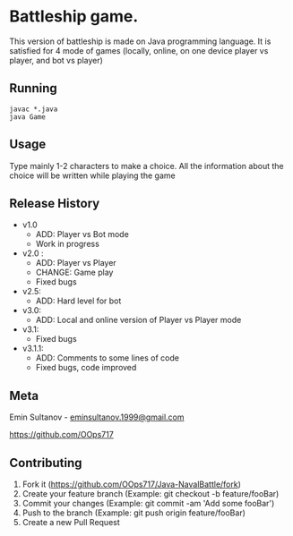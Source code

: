 # Battleship game.
This version of battleship is made on Java programming language. It is satisfied for 4 mode of games (locally, online, on one device player vs player, and bot vs player)

## Running
 ```
 javac *.java
 java Game

```


## Usage
Type mainly 1-2 characters to make a choice. All the information about the choice will be written while playing the game

## Release History

* v1.0
    * ADD: Player vs Bot mode
    * Work in progress
* v2.0 :
    * ADD: Player vs Player
    * CHANGE: Game play
    * Fixed bugs
* v2.5:
    * ADD: Hard level for bot
* v3.0: 
    * ADD: Local and online version of Player vs Player mode
* v3.1: 
    * Fixed bugs
* v3.1.1:
    * ADD: Comments to some lines of code
    * Fixed bugs, code improved
    
## Meta

Emin Sultanov - eminsultanov.1999@gmail.com

https://github.com/OOps717

## Contributing

1. Fork it (https://github.com/OOps717/Java-NavalBattle/fork)
2. Create your feature branch (Example: git checkout -b feature/fooBar)
3. Commit your changes (Example: git commit -am 'Add some fooBar')
4. Push to the branch (Example: git push origin feature/fooBar)
5. Create a new Pull Request
